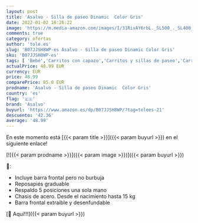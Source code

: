 ```yaml
---
layout: post
title: 'Asalvo - Silla de paseo Dinamic  Color Gris'
date: 2022-01-02 16:26:22
image: 'https://m.media-amazon.com/images/I/31RivAY6rbL._SL500_._SL400_.jpg'
comments: true
category: ofertas
author: 'tole.es'
slug: 'B07JJSH8WP-es Asalvo - Silla de paseo Dinamic Color Gris'
sku: 'B07JJSH8WP-es'
tags: [ 'Bebé','Carritos con capazo','Carritos y sillas de paseo','Carritos, sillas de paseo y accesorios','asalvo', ]
actualPrice: 48.99 EUR
currency: EUR
price: 48.99
comparePrice: 85.0 EUR
prodname: 'Asalvo - Silla de paseo Dinamic  Color Gris'
country: 'es'
flag: '🇪🇸'
brand: 'Asalvo'
buyurl: 'https://www.amazon.es/dp/B07JJSH8WP/?tag=tolees-21'
descuento: '42.36'
average: '48.99'
---
```


En este momento está [{{< param title >}}]({{< param buyurl >}}) en el siguiente enlace!

[![{{< param prodname >}}]({{< param image >}})]({{< param buyurl >}})

🔎:

- Incluye barra frontal pero no burbuja
- Reposapiés graduable
- Respaldo 5 posiciones una sola mano
- Chasis de acero. Desde el nacimiento hasta 15 kg
- Barra frontal extraíble y desenfundable

[🛒 Aquí!!!]({{< param buyurl >}})
